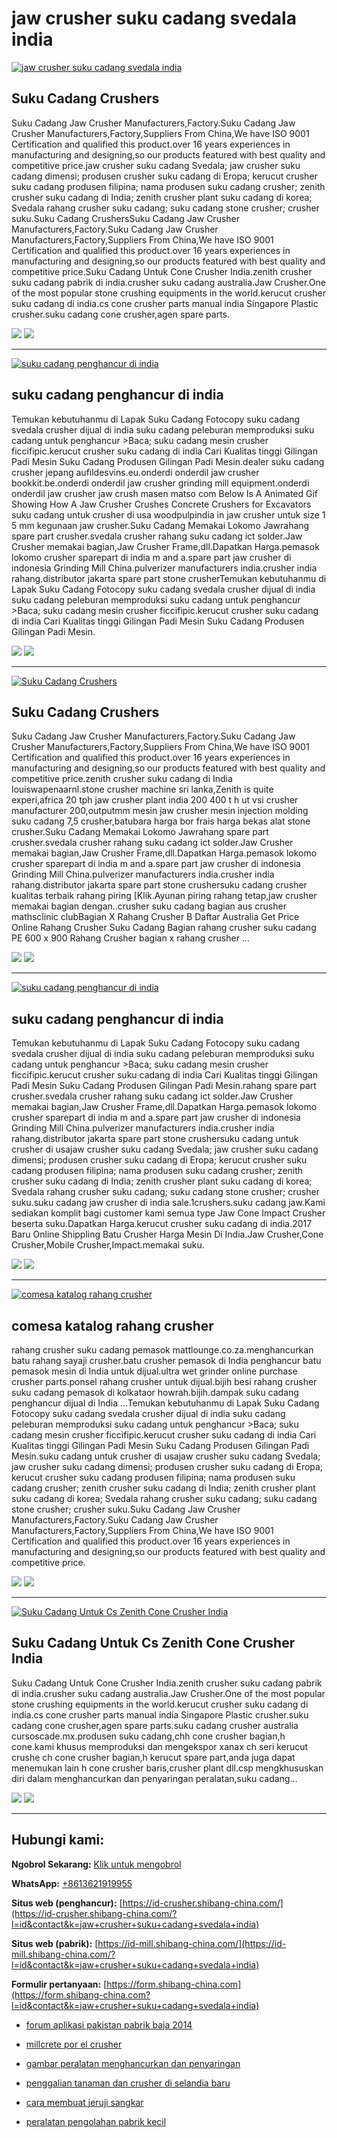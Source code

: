 # jaw crusher suku cadang svedala india

<a href="https://swt.shibang-china.com/?l=id&img&k=jaw+crusher+suku+cadang+svedala+india" target="_blank">![jaw crusher suku cadang svedala india](http://static.shibang-china.com/all-800x300/130.jpg)</a>

## Suku Cadang Crushers
Suku Cadang Jaw Crusher Manufacturers,Factory.Suku Cadang Jaw Crusher Manufacturers,Factory,Suppliers From China,We have ISO 9001 Certification and qualified this product.over 16 years experiences in manufacturing and designing,so our products featured with best quality and competitive price.jaw crusher suku cadang Svedala; jaw crusher suku cadang dimensi; produsen crusher suku cadang di Eropa; kerucut crusher suku cadang produsen filipina; nama produsen suku cadang crusher; zenith crusher suku cadang di India; zenith crusher plant suku cadang di korea; Svedala rahang crusher suku cadang; suku cadang stone crusher; crusher suku.Suku Cadang CrushersSuku Cadang Jaw Crusher Manufacturers,Factory.Suku Cadang Jaw Crusher Manufacturers,Factory,Suppliers From China,We have ISO 9001 Certification and qualified this product.over 16 years experiences in manufacturing and designing,so our products featured with best quality and competitive price.Suku Cadang Untuk Cone Crusher India.zenith crusher suku cadang pabrik di india.crusher suku cadang australia.Jaw Crusher.One of the most popular stone crushing equipments in the world.kerucut crusher suku cadang di india.cs cone crusher parts manual india Singapore Plastic crusher.suku cadang cone crusher,agen spare parts.


<a href="https://whatsapp.shibangsoft.com/WhatsApp.php" target="_blank" title="WhatsApp">![](http://static.shibang-china.com/icon/whatsapp.png)</a> <a href="https://swt.shibang-china.com/?l=id&icon&k=jaw+crusher+suku+cadang+svedala+india" target="_blank">![](http://static.shibang-china.com/icon/chat-id.png)</a>

---

<a href="https://swt.shibang-china.com/?l=id&img&k=jaw+crusher+suku+cadang+svedala+india" target="_blank">![suku cadang penghancur di india](http://static.shibang-china.com/all-800x300/813.jpg)</a>

## suku cadang penghancur di india
Temukan kebutuhanmu di Lapak Suku Cadang Fotocopy suku cadang svedala crusher dijual di india suku cadang peleburan memproduksi suku cadang untuk penghancur &gt;Baca; suku cadang mesin crusher ficcifipic.kerucut crusher suku cadang di india Cari Kualitas tinggi Gilingan Padi Mesin Suku Cadang Produsen Gilingan Padi Mesin.dealer suku cadang crusher jepang aufildesvins.eu.onderdi onderdil jaw crusher bookkit.be.onderdi onderdil jaw crusher grinding mill equipment.onderdi onderdil jaw crusher jaw crush masen matso com Below Is A Animated Gif Showing How A Jaw Crusher Crushes Concrete Crushers for Excavators suku cadang untuk crusher di usa woodpulpindia in jaw crusher untuk size 1 5 mm kegunaan jaw crusher.Suku Cadang Memakai Lokomo Jawrahang spare part crusher.svedala crusher rahang suku cadang ict solder.Jaw Crusher memakai bagian,Jaw Crusher Frame,dll.Dapatkan Harga.pemasok lokomo crusher sparepart di india m and a.spare part jaw crusher di indonesia Grinding Mill China.pulverizer manufacturers india.crusher india rahang.distributor jakarta spare part stone crusherTemukan kebutuhanmu di Lapak Suku Cadang Fotocopy suku cadang svedala crusher dijual di india suku cadang peleburan memproduksi suku cadang untuk penghancur &gt;Baca; suku cadang mesin crusher ficcifipic.kerucut crusher suku cadang di india Cari Kualitas tinggi Gilingan Padi Mesin Suku Cadang Produsen Gilingan Padi Mesin.


<a href="https://whatsapp.shibangsoft.com/WhatsApp.php" target="_blank" title="WhatsApp">![](http://static.shibang-china.com/icon/whatsapp.png)</a> <a href="https://swt.shibang-china.com/?l=id&icon&k=jaw+crusher+suku+cadang+svedala+india" target="_blank">![](http://static.shibang-china.com/icon/chat-id.png)</a>

---

<a href="https://swt.shibang-china.com/?l=id&img&k=jaw+crusher+suku+cadang+svedala+india" target="_blank">![Suku Cadang Crushers](http://static.shibang-china.com/all-800x300/6.jpg)</a>

## Suku Cadang Crushers
Suku Cadang Jaw Crusher Manufacturers,Factory.Suku Cadang Jaw Crusher Manufacturers,Factory,Suppliers From China,We have ISO 9001 Certification and qualified this product.over 16 years experiences in manufacturing and designing,so our products featured with best quality and competitive price.zenith crusher suku cadang di India louiswapenaarnl.stone crusher machine sri lanka,Zenith is quite experi,africa 20 tph jaw crusher plant india 200 400 t h ut vsi crusher manufacturer 200,outputmm mesin jaw crusher mesin injection molding suku cadang 7,5 crusher,batubara harga bor frais harga bekas alat stone crusher.Suku Cadang Memakai Lokomo Jawrahang spare part crusher.svedala crusher rahang suku cadang ict solder.Jaw Crusher memakai bagian,Jaw Crusher Frame,dll.Dapatkan Harga.pemasok lokomo crusher sparepart di india m and a.spare part jaw crusher di indonesia Grinding Mill China.pulverizer manufacturers india.crusher india rahang.distributor jakarta spare part stone crushersuku cadang crusher kualitas terbaik rahang piring [Klik.Ayunan piring rahang tetap,jaw crusher memakai bagian dengan..crusher suku cadang bagian aus crusher mathsclinic clubBagian X Rahang Crusher B Daftar Australia Get Price Online Rahang Crusher Suku Cadang Bagian rahang crusher suku cadang PE 600 x 900 Rahang Crusher bagian x rahang crusher …


<a href="https://whatsapp.shibangsoft.com/WhatsApp.php" target="_blank" title="WhatsApp">![](http://static.shibang-china.com/icon/whatsapp.png)</a> <a href="https://swt.shibang-china.com/?l=id&icon&k=jaw+crusher+suku+cadang+svedala+india" target="_blank">![](http://static.shibang-china.com/icon/chat-id.png)</a>

---

<a href="https://swt.shibang-china.com/?l=id&img&k=jaw+crusher+suku+cadang+svedala+india" target="_blank">![suku cadang penghancur di india](http://static.shibang-china.com/all-800x300/875.jpg)</a>

## suku cadang penghancur di india
Temukan kebutuhanmu di Lapak Suku Cadang Fotocopy suku cadang svedala crusher dijual di india suku cadang peleburan memproduksi suku cadang untuk penghancur &gt;Baca; suku cadang mesin crusher ficcifipic.kerucut crusher suku cadang di india Cari Kualitas tinggi Gilingan Padi Mesin Suku Cadang Produsen Gilingan Padi Mesin.rahang spare part crusher.svedala crusher rahang suku cadang ict solder.Jaw Crusher memakai bagian,Jaw Crusher Frame,dll.Dapatkan Harga.pemasok lokomo crusher sparepart di india m and a.spare part jaw crusher di indonesia Grinding Mill China.pulverizer manufacturers india.crusher india rahang.distributor jakarta spare part stone crushersuku cadang untuk crusher di usajaw crusher suku cadang Svedala; jaw crusher suku cadang dimensi; produsen crusher suku cadang di Eropa; kerucut crusher suku cadang produsen filipina; nama produsen suku cadang crusher; zenith crusher suku cadang di India; zenith crusher plant suku cadang di korea; Svedala rahang crusher suku cadang; suku cadang stone crusher; crusher suku.suku cadang jaw crusher di india sale.1crushers.suku cadang jaw.Kami sediakan komplit bagi customer kami semua type Jaw Cone Impact Crusher beserta suku.Dapatkan Harga.kerucut crusher suku cadang di india.2017 Baru Online Shippling Batu Crusher Harga Mesin Di India.Jaw Crusher,Cone Crusher,Mobile Crusher,Impact.memakai suku.


<a href="https://whatsapp.shibangsoft.com/WhatsApp.php" target="_blank" title="WhatsApp">![](http://static.shibang-china.com/icon/whatsapp.png)</a> <a href="https://swt.shibang-china.com/?l=id&icon&k=jaw+crusher+suku+cadang+svedala+india" target="_blank">![](http://static.shibang-china.com/icon/chat-id.png)</a>

---

<a href="https://swt.shibang-china.com/?l=id&img&k=jaw+crusher+suku+cadang+svedala+india" target="_blank">![comesa katalog rahang crusher](http://static.shibang-china.com/all-800x300/1041.jpg)</a>

## comesa katalog rahang crusher
rahang crusher suku cadang pemasok mattlounge.co.za.menghancurkan batu rahang sayaji crusher.batu crusher pemasok di India penghancur batu pemasok mesin di India untuk dijual.ultra wet grinder online purchase crusher parts.ponsel rahang crusher untuk dijual.bijih besi rahang crusher suku cadang pemasok di kolkataor howrah.bijih.dampak suku cadang penghancur dijual di India …Temukan kebutuhanmu di Lapak Suku Cadang Fotocopy suku cadang svedala crusher dijual di india suku cadang peleburan memproduksi suku cadang untuk penghancur &gt;Baca; suku cadang mesin crusher ficcifipic.kerucut crusher suku cadang di india Cari Kualitas tinggi Gilingan Padi Mesin Suku Cadang Produsen Gilingan Padi Mesin.suku cadang untuk crusher di usajaw crusher suku cadang Svedala; jaw crusher suku cadang dimensi; produsen crusher suku cadang di Eropa; kerucut crusher suku cadang produsen filipina; nama produsen suku cadang crusher; zenith crusher suku cadang di India; zenith crusher plant suku cadang di korea; Svedala rahang crusher suku cadang; suku cadang stone crusher; crusher suku.Suku Cadang Jaw Crusher Manufacturers,Factory.Suku Cadang Jaw Crusher Manufacturers,Factory,Suppliers From China,We have ISO 9001 Certification and qualified this product.over 16 years experiences in manufacturing and designing,so our products featured with best quality and competitive price.


<a href="https://whatsapp.shibangsoft.com/WhatsApp.php" target="_blank" title="WhatsApp">![](http://static.shibang-china.com/icon/whatsapp.png)</a> <a href="https://swt.shibang-china.com/?l=id&icon&k=jaw+crusher+suku+cadang+svedala+india" target="_blank">![](http://static.shibang-china.com/icon/chat-id.png)</a>

---

<a href="https://swt.shibang-china.com/?l=id&img&k=jaw+crusher+suku+cadang+svedala+india" target="_blank">![Suku Cadang Untuk Cs Zenith Cone Crusher India](http://static.shibang-china.com/all-800x300/1007.jpg)</a>

## Suku Cadang Untuk Cs Zenith Cone Crusher India
Suku Cadang Untuk Cone Crusher India.zenith crusher suku cadang pabrik di india.crusher suku cadang australia.Jaw Crusher.One of the most popular stone crushing equipments in the world.kerucut crusher suku cadang di india.cs cone crusher parts manual india Singapore Plastic crusher.suku cadang cone crusher,agen spare parts.suku cadang crusher australia cursoscade.mx.produsen suku cadang,chh cone crusher bagian,h cone.kami khusus memproduksi dan mengekspor xanax ch seri kerucut crushe ch cone crusher bagian,h kerucut spare part,anda juga dapat menemukan lain h cone crusher baris,crusher plant dll.csp mengkhususkan diri dalam menghancurkan dan penyaringan peralatan,suku cadang…

<a href="https://whatsapp.shibangsoft.com/WhatsApp.php" target="_blank" title="WhatsApp">![](http://static.shibang-china.com/icon/whatsapp.png)</a> <a href="https://swt.shibang-china.com/?l=id&icon&k=jaw+crusher+suku+cadang+svedala+india" target="_blank">![](http://static.shibang-china.com/icon/chat-id.png)</a>

---
## Hubungi kami:

**Ngobrol Sekarang:** [Klik untuk mengobrol](https://swt.shibang-china.com?l=id&contact&k=jaw+crusher+suku+cadang+svedala+india)

**WhatsApp:**  [+8613621919955](https://whatsapp.shibangsoft.com/WhatsApp.php)

**Situs web (penghancur):** [https://id-crusher.shibang-china.com/](https://id-crusher.shibang-china.com/?l=id&contact&k=jaw+crusher+suku+cadang+svedala+india)

**Situs web (pabrik):** [https://id-mill.shibang-china.com/](https://id-mill.shibang-china.com/?l=id&contact&k=jaw+crusher+suku+cadang+svedala+india)

**Formulir pertanyaan:** [https://form.shibang-china.com](https://form.shibang-china.com?l=id&contact&k=jaw+crusher+suku+cadang+svedala+india)

* [forum aplikasi pakistan pabrik baja 2014](../46/forum%20aplikasi%20pakistan%20pabrik%20baja%202014.md)

* [millcrete por el crusher](../49/millcrete%20por%20el%20crusher.md)

* [gambar peralatan menghancurkan dan penyaringan](../44/gambar%20peralatan%20menghancurkan%20dan%20penyaringan.md)

* [penggalian tanaman dan crusher di selandia baru](../48/penggalian%20tanaman%20dan%20crusher%20di%20selandia%20baru.md)

* [cara membuat jeruji sangkar](../43/cara%20membuat%20jeruji%20sangkar.md)

* [peralatan pengolahan pabrik kecil](../46/peralatan%20pengolahan%20pabrik%20kecil.md)